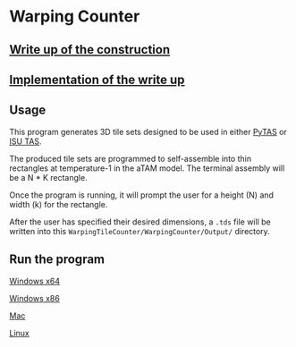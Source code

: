 # Warping Counter

## [Write up of the construction](tex/main.pdf)

## [Implementation of the write up](WarpingCounter/WarpingCounter/TileGenerator.cs)

## Usage

This program generates 3D tile sets designed to be used in either [PyTAS](http://self-assembly.net/wiki/index.php?title=PyTAS) or [ISU TAS](http://self-assembly.net/wiki/index.php?title=ISU_TAS).

The produced tile sets are programmed to self-assemble into thin rectangles
at temperature-1 in the aTAM model. The terminal assembly will be a N * K rectangle.

Once the program is running, it will prompt the user for a height (N)
and width (k) for the rectangle.

After the user has specified their desired dimensions, a `.tds` file will be written into this `WarpingTileCounter/WarpingCounter/Output/` directory.

## Run the program

[Windows x64](WarpingCounter/WarpingCounter/bin/Release/netcoreapp3.0/publish/win-x64/WarpingCounter.exe)

[Windows x86](WarpingCounter/WarpingCounter/bin/Release/netcoreapp3.0/publish/win-x86/WarpingCounter.exe)

[Mac](WarpingCounter/WarpingCounter/bin/Release/netcoreapp3.0/publish/osx-x64/WarpingCounter)

[Linux](WarpingCounter/WarpingCounter/bin/Release/netcoreapp3.0/publish/linux-x64/WarpingCounter)